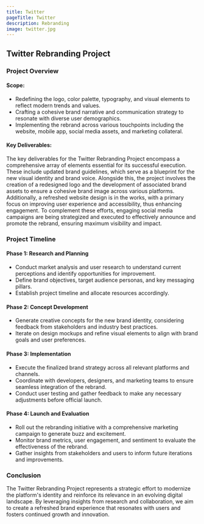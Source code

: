 ```yaml
---
title: Twitter
pageTitle: Twitter
description: Rebranding
image: twitter.jpg
---
```


## Twitter Rebranding Project

### Project Overview

#### Scope:
- Redefining the logo, color palette, typography, and visual elements to reflect modern trends and values.
- Crafting a cohesive brand narrative and communication strategy to resonate with diverse user demographics.
- Implementing the rebrand across various touchpoints including the website, mobile app, social media assets, and marketing collateral.

#### Key Deliverables:
The key deliverables for the Twitter Rebranding Project encompass a comprehensive array of elements essential for its successful execution. These include updated brand guidelines, which serve as a blueprint for the new visual identity and brand voice. Alongside this, the project involves the creation of a redesigned logo and the development of associated brand assets to ensure a cohesive brand image across various platforms. Additionally, a refreshed website design is in the works, with a primary focus on improving user experience and accessibility, thus enhancing engagement. To complement these efforts, engaging social media campaigns are being strategized and executed to effectively announce and promote the rebrand, ensuring maximum visibility and impact.

### Project Timeline

#### Phase 1: Research and Planning
- Conduct market analysis and user research to understand current perceptions and identify opportunities for improvement.
- Define brand objectives, target audience personas, and key messaging pillars.
- Establish project timeline and allocate resources accordingly.

#### Phase 2: Concept Development
- Generate creative concepts for the new brand identity, considering feedback from stakeholders and industry best practices.
- Iterate on design mockups and refine visual elements to align with brand goals and user preferences.

#### Phase 3: Implementation
- Execute the finalized brand strategy across all relevant platforms and channels.
- Coordinate with developers, designers, and marketing teams to ensure seamless integration of the rebrand.
- Conduct user testing and gather feedback to make any necessary adjustments before official launch.

#### Phase 4: Launch and Evaluation
- Roll out the rebranding initiative with a comprehensive marketing campaign to generate buzz and excitement.
- Monitor brand metrics, user engagement, and sentiment to evaluate the effectiveness of the rebrand.
- Gather insights from stakeholders and users to inform future iterations and improvements.

### Conclusion

The Twitter Rebranding Project represents a strategic effort to modernize the platform's identity and reinforce its relevance in an evolving digital landscape. By leveraging insights from research and collaboration, we aim to create a refreshed brand experience that resonates with users and fosters continued growth and innovation.